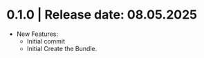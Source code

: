 0.1.0	|	Release date: **08.05.2025**
============================================
* New Features:
  - Initial commit
  - Initial Create the Bundle.



